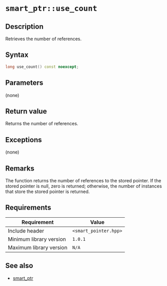 # `smart_ptr::use_count`

## Description

Retrieves the number of references.

## Syntax

```cpp
long use_count() const noexcept;
```

## Parameters

(none)

## Return value

Returns the number of references.

## Exceptions

(none)

## Remarks

The function returns the number of references to the stored pointer. If the stored pointer is null, zero is returned; otherwise, the number 
of instances that store the stored pointer is returned.

## Requirements

| Requirement             | Value                 |
|-------------------------|-----------------------|
| Include header          | `<smart_pointer.hpp>` |
| Minimum library version | `1.0.1`               |
| Maximum library version | `N/A`                 |

## See also

- [smart_ptr](smart_ptr.md)